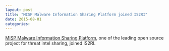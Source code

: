 ```yaml
---
layout: post
title: "MISP Malware Information Sharing Platform joined IS2RI"
date: 2015-08-01
categories:
---
```


[MISP Malware Information Sharing Platform](http://www.misp-project.org/), one of the leading open source project for threat intel sharing, joined
 IS2RI.
